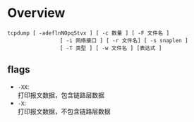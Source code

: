 # Overview
```shell
tcpdump [ -adeflnNOpqStvx ] [ -c 数量 ] [ -F 文件名 ]
　　　　　　　　　　[ -i 网络接口 ] [ -r 文件名] [ -s snaplen ]
　　　　　　　　　　[ -T 类型 ] [ -w 文件名 ] [表达式 ]
```

## flags

- `-XX`:  
    打印报文数据，包含链路层数据  
- `-X`:   
    打印报文数据，不包含链路层数据